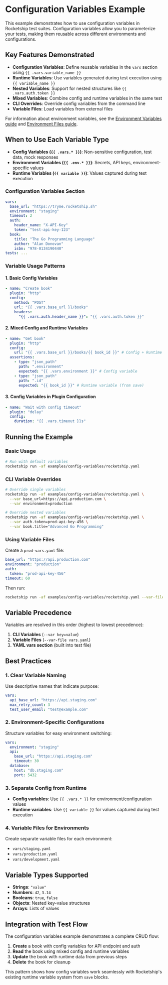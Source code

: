 # Configuration Variables Example

This example demonstrates how to use configuration variables in Rocketship test suites. Configuration variables allow you to parameterize your tests, making them reusable across different environments and configurations.

## Key Features Demonstrated

- **Configuration Variables**: Define reusable variables in the `vars` section using `{{ .vars.variable_name }}`
- **Runtime Variables**: Use variables generated during test execution using `{{ variable_name }}`
- **Nested Variables**: Support for nested structures like `{{ .vars.auth.token }}`
- **Mixed Variables**: Combine config and runtime variables in the same test
- **CLI Overrides**: Override config variables from the command line
- **Variable Files**: Load variables from external files

For information about environment variables, see the [Environment Variables guide](environment-variables.md) and [Environment Files guide](env-file.md).

## When to Use Each Variable Type

- **Config Variables (`{{ .vars.* }}`)**: Non-sensitive configuration, test data, mock responses
- **Environment Variables (`{{ .env.* }}`)**: Secrets, API keys, environment-specific values
- **Runtime Variables (`{{ variable }}`)**: Values captured during test execution

### Configuration Variables Section

```yaml
vars:
  base_url: "https://tryme.rocketship.sh"
  environment: "staging"
  timeout: 2
  auth:
    header_name: "X-API-Key"
    token: "test-api-key-123"
  book:
    title: "The Go Programming Language"
    author: "Alan Donovan"
    isbn: "978-0134190440"
tests: ...
```

### Variable Usage Patterns

#### 1. Basic Config Variables

```yaml
- name: "Create book"
  plugin: "http"
  config:
    method: "POST"
    url: "{{ .vars.base_url }}/books"
    headers:
      "{{ .vars.auth.header_name }}": "{{ .vars.auth.token }}"
```

#### 2. Mixed Config and Runtime Variables

```yaml
- name: "Get book"
  plugin: "http"
  config:
    url: "{{ .vars.base_url }}/books/{{ book_id }}" # Config + Runtime
  assertions:
    - type: "json_path"
      path: ".environment"
      expected: "{{ .vars.environment }}" # Config variable
    - type: "json_path"
      path: ".id"
      expected: "{{ book_id }}" # Runtime variable (from save)
```

#### 3. Config Variables in Plugin Configuration

```yaml
- name: "Wait with config timeout"
  plugin: "delay"
  config:
    duration: "{{ .vars.timeout }}s"
```

## Running the Example

### Basic Usage

```bash
# Run with default variables
rocketship run -af examples/config-variables/rocketship.yaml
```

### CLI Variable Overrides

```bash
# Override single variables
rocketship run -af examples/config-variables/rocketship.yaml \
  --var base_url=https://api.production.com \
  --var environment=production

# Override nested variables
rocketship run -af examples/config-variables/rocketship.yaml \
  --var auth.token=prod-api-key-456 \
  --var book.title="Advanced Go Programming"
```

### Using Variable Files

Create a `prod-vars.yaml` file:

```yaml
base_url: "https://api.production.com"
environment: "production"
auth:
  token: "prod-api-key-456"
timeout: 60
```

Then run:

```bash
rocketship run -af examples/config-variables/rocketship.yaml --var-file prod-vars.yaml
```

## Variable Precedence

Variables are resolved in this order (highest to lowest precedence):

1. **CLI Variables** (`--var key=value`)
2. **Variable Files** (`--var-file vars.yaml`)
3. **YAML vars section** (built into test file)

## Best Practices

### 1. Clear Variable Naming

Use descriptive names that indicate purpose:

```yaml
vars:
  api_base_url: "https://api.staging.com"
  max_retry_count: 3
  test_user_email: "test@example.com"
```

### 2. Environment-Specific Configurations

Structure variables for easy environment switching:

```yaml
vars:
  environment: "staging"
  api:
    base_url: "https://api.staging.com"
    timeout: 30
  database:
    host: "db.staging.com"
    port: 5432
```

### 3. Separate Config from Runtime

- **Config variables**: Use `{{ .vars.* }}` for environment/configuration values
- **Runtime variables**: Use `{{ variable }}` for values captured during test execution

### 4. Variable Files for Environments

Create separate variable files for each environment:

- `vars/staging.yaml`
- `vars/production.yaml`
- `vars/development.yaml`

## Variable Types Supported

- **Strings**: `"value"`
- **Numbers**: `42`, `3.14`
- **Booleans**: `true`, `false`
- **Objects**: Nested key-value structures
- **Arrays**: Lists of values

## Integration with Test Flow

The configuration variables example demonstrates a complete CRUD flow:

1. **Create** a book with config variables for API endpoint and auth
2. **Read** the book using mixed config and runtime variables
3. **Update** the book with runtime data from previous steps
4. **Delete** the book for cleanup

This pattern shows how config variables work seamlessly with Rocketship's existing runtime variable system from `save` blocks.
